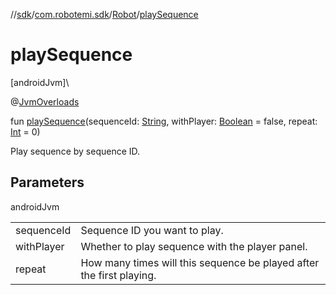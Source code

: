//[sdk](../../../index.md)/[com.robotemi.sdk](../index.md)/[Robot](index.md)/[playSequence](play-sequence.md)

# playSequence

[androidJvm]\

@[JvmOverloads](https://kotlinlang.org/api/latest/jvm/stdlib/kotlin.jvm/-jvm-overloads/index.html)

fun [playSequence](play-sequence.md)(sequenceId: [String](https://kotlinlang.org/api/latest/jvm/stdlib/kotlin/-string/index.html), withPlayer: [Boolean](https://kotlinlang.org/api/latest/jvm/stdlib/kotlin/-boolean/index.html) = false, repeat: [Int](https://kotlinlang.org/api/latest/jvm/stdlib/kotlin/-int/index.html) = 0)

Play sequence by sequence ID.

## Parameters

androidJvm

| | |
|---|---|
| sequenceId | Sequence ID you want to play. |
| withPlayer | Whether to play sequence with the player panel. |
| repeat | How many times will this sequence be played after the first playing. |
